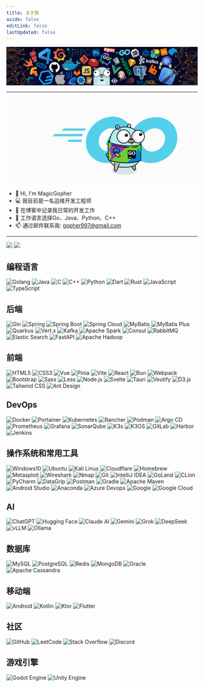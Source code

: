 ```yaml
---
title: 关于我
aside: false
editLink: false
lastUpdated: false
---
```


<img class="header-image" src="../../public/images/png/header.png" alt="头部图片" />

---
<picture>
    <img class="gopher-image" src="../../public/images/gif/gopher.gif" alt="Gopher" />
</picture>

- 👋 Hi, I'm MagicGopher
- 💻 我目前是一名运维开发工程师
- 📝 在博客中记录我日常的开发工作
- 🚀 工作语言选择Go、Java、Python、C++
- 📫 通过邮件联系我: [gopher997@gmail.com](mailto:gopher997@gmail.com)
---

<div class="github-stats">
    <img src="https://github-readme-stats-chi-eight-92.vercel.app/api?username=magicgopher&hide_title=true&hide_border=true&show_icons=true&include_all_commits=true&count_private=true&line_height=21&title_color=2f80ed&icon_color=434d58&text_color=4c71f2&bg_color=0,FF69B4,FFD700,00FA9A&theme=graywhite" />
    <img src="https://github-readme-stats-chi-eight-92.vercel.app/api/top-langs/?username=magicgopher&hide_title=true&hide_border=true&layout=compact&bg_color=0,00FA9A,FFD700,FF69B4&theme=graywhite" />
</div>

## 编程语言

<div class="icon-container">
    <img src="/images/svg/icons/golang.svg" alt="Golang" />
    <img src="/images/svg/icons/java.svg" alt="Java" />
    <img src="/images/svg/icons/c.svg" alt="C" />
    <img src="/images/svg/icons/cpp.svg" alt="C++" />
    <img src="/images/svg/icons/python.svg" alt="Python" />
    <img src="/images/svg/icons/dart.svg" alt="Dart" />
    <img src="/images/svg/icons/rust.svg" alt="Rust" />
    <img src="/images/svg/icons/javascript.svg" alt="JavaScript" />
    <img src="/images/svg/icons/typescript.svg" alt="TypeScript" />
</div>

## 后端

<div class="icon-container">
    <img src="/images/svg/icons/gin.svg" alt="Gin" />
    <img src="/images/svg/icons/spring.svg" alt="Spring" />
    <img src="/images/svg/icons/spring-boot.svg" alt="Spring Boot" />
    <img src="/images/svg/icons/spring-cloud.svg" alt="Spring Cloud" />
    <img src="/images/svg/icons/mybatis.svg" alt="MyBatis" />
    <img src="/images/svg/icons/mybatis-plus.svg" alt="MyBatis Plus" />
    <img src="/images/svg/icons/quarkus.svg" alt="Quarkus" />
    <img src="/images/svg/icons/vertx.svg" alt="Vert.x" />
    <img src="/images/svg/icons/kafka.svg" alt="Kafka" />
    <img src="/images/svg/icons/apache-spark.svg" alt="Apache Spark" />
    <img src="/images/svg/icons/consul.svg" alt="Consul" />
    <img src="/images/svg/icons/rabbitmq.svg" alt="RabbitMQ" />
    <img src="/images/svg/icons/elasticsearch.svg" alt="Elastic Search" />
    <img src="/images/svg/icons/fastapi.svg" alt="FastAPI" />
    <img src="/images/svg/icons/apache-hadoop.svg" alt="Apache Hadoop" />
</div>

## 前端

<div class="icon-container">
    <img src="/images/svg/icons/html5.svg" alt="HTML5" />
    <img src="/images/svg/icons/css3.svg" alt="CSS3" />
    <img src="/images/svg/icons/vuejs.svg" alt="Vue" />
    <img src="/images/svg/icons/pinia.svg" alt="Pinia" />
    <img src="/images/svg/icons/vite.svg" alt="Vite" />
    <img src="/images/svg/icons/react.svg" alt="React" />
    <img src="/images/svg/icons/bun.svg" alt="Bun" />
    <img src="/images/svg/icons/webpack.svg" alt="Webpack" />
    <img src="/images/svg/icons/bootstrap.svg" alt="Bootstrap" />
    <img src="/images/svg/icons/sass.svg" alt="Sass" />
    <img src="/images/svg/icons/less.svg" alt="Less" />
    <img src="/images/svg/icons/nodejs.svg" alt="Node.js" />
    <img src="/images/svg/icons/svelte.svg" alt="Svelte" />
    <img src="/images/svg/icons/tauri.svg" alt="Tauri" />
    <img src="/images/svg/icons/veutify.svg" alt="Veutify" />
    <img src="/images/svg/icons/d3js.svg" alt="D3.js" />
    <img src="/images/svg/icons/tailwind-css.svg" alt="Tailwind CSS" />
    <img src="/images/svg/icons/ant-design.svg" alt="Ant Design" />
</div>

## DevOps

<div class="icon-container">
    <img src="/images/svg/icons/docker.svg" alt="Docker" />
    <img src="/images/svg/icons/portainer.svg" alt="Portainer" />
    <img src="/images/svg/icons/kubernetes.svg" alt="Kubernetes" />
    <img src="/images/svg/icons/rancher.svg" alt="Rancher" />
    <img src="/images/svg/icons/podman.svg" alt="Podman" />
    <img src="/images/svg/icons/argo-cd.svg" alt="Argo CD" />
    <img src="/images/svg/icons/prometheus.svg" alt="Prometheus" />
    <img src="/images/svg/icons/grafana.svg" alt="Grafana" />
    <img src="/images/svg/icons/sonarqube.svg" alt="SonarQube" />
    <img src="/images/svg/icons/k3s.svg" alt="K3s" />
    <img src="/images/svg/icons/k3os.svg" alt="K3OS" />
    <img src="/images/svg/icons/gitlab.svg" alt="GitLab" />
    <img src="/images/svg/icons/harbor.svg" alt="Harbor" />
    <img src="/images/svg/icons/jenkins.svg" alt="Jenkins" />
</div>

## 操作系统和常用工具

<div class="icon-container">
    <img src="/images/svg/icons/windows10.svg" alt="Windows10" />
    <img src="/images/svg/icons/ubuntu.svg" alt="Ubuntu" />
    <img src="/images/svg/icons/kali-linux.svg" alt="Kali Linux" />
    <img src="/images/svg/icons/cloudflare.svg" alt="Cloudflare" />
    <img src="/images/svg/icons/homebrew.svg" alt="Homebrew" />
    <img src="/images/svg/icons/metasploit.svg" alt="Metasploit" />
    <img src="/images/svg/icons/wireshark.svg" alt="Wireshark" />
    <img src="/images/svg/icons/nmap.svg" alt="Nmap" />
    <img src="/images/svg/icons/git.svg" alt="Git" />
    <img src="/images/svg/icons/intellij-idea.svg" alt="IntelliJ IDEA" />
    <img src="/images/svg/icons/goland.svg" alt="GoLand" />
    <img src="/images/svg/icons/clion.svg" alt="CLion" />
    <img src="/images/svg/icons/pycharm.svg" alt="PyCharm" />
    <img src="/images/svg/icons/datagrip.svg" alt="DataGrip" />
    <img src="/images/svg/icons/postman.svg" alt="Postman" />
    <img src="/images/svg/icons/gradle.svg" alt="Gradle" />
    <img src="/images/svg/icons/apache-maven.svg" alt="Apache Maven" />
    <img src="/images/svg/icons/android-studio.svg" alt="Android Studio" />
    <img src="/images/svg/icons/anaconda.svg" alt="Anaconda" />
    <img src="/images/svg/icons/azure-devops.svg" alt="Azure Devops" />
    <img src="/images/svg/icons/google.svg" alt="Google" />
    <img src="/images/svg/icons/google-cloud.svg" alt="Google Cloud" />
</div>

## AI

<div class="icon-container">
    <img src="/images/svg/icons/chatgpt.svg" alt="ChatGPT" />
    <img src="/images/svg/icons/huggingface.svg" alt="Hugging Face" />
    <img src="/images/svg/icons/claude-ai.svg" alt="Claude AI" />
    <img src="/images/svg/icons/gemini.svg" alt="Gemini" />
    <img src="/images/svg/icons/grok.svg" alt="Grok" />
    <img src="/images/svg/icons/deepseek.svg" alt="DeepSeek" />
    <img src="/images/svg/icons/vllm.svg" alt="vLLM" />
    <img src="/images/svg/icons/ollama.svg" alt="Ollama" />
</div>

## 数据库

<div class="icon-container">
    <img src="/images/svg/icons/mysql.svg" alt="MySQL" />
    <img src="/images/svg/icons/postgresql.svg" alt="PostgreSQL" />
    <img src="/images/svg/icons/redis.svg" alt="Redis" />
    <img src="/images/svg/icons/mongodb.svg" alt="MongoDB" />
    <img src="/images/svg/icons/oracle.svg" alt="Oracle" />
    <img src="/images/svg/icons/apache-cassandra.svg" alt="Apache Cassandra" />
</div>

## 移动端

<div class="icon-container">
    <img src="/images/svg/icons/android.svg" alt="Android" />
    <img src="/images/svg/icons/kotlin.svg" alt="Kotlin" />
    <img src="/images/svg/icons/ktor.svg" alt="Ktor" />
    <img src="/images/svg/icons/flutter.svg" alt="Flutter" />
</div>

## 社区

<div class="icon-container">
    <img src="/images/svg/icons/github.svg" alt="GitHub" />
    <img src="/images/svg/icons/leetcode.svg" alt="LeetCode" />
    <img src="/images/svg/icons/stackoverflow.svg" alt="Stack Overflow" />
    <img src="/images/svg/icons/discord.svg" alt="Discord" />
</div>

## 游戏引擎

<div class="icon-container">
    <img src="/images/svg/icons/godot.svg" alt="Godot Engine" />
    <img src="/images/svg/icons/unity.svg" alt="Unity Engine" />
</div>